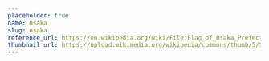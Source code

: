 ```yaml
---
placeholder: true
name: Osaka
slug: osaka
reference_url: https://en.wikipedia.org/wiki/File:Flag_of_Osaka_Prefecture.svg
thumbnail_url: https://upload.wikimedia.org/wikipedia/commons/thumb/5/5a/Flag_of_Osaka_Prefecture.svg/120px-Flag_of_Osaka_Prefecture.svg.png
---
```

